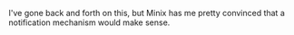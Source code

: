 I've gone back and forth on this, but Minix has me pretty convinced that a
notification mechanism would make sense.
